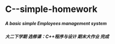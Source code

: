 # C--simple-homework
##### A basic simple Employees management system
##### 大二下学期 选修课：C++程序与设计 期末大作业 完成
